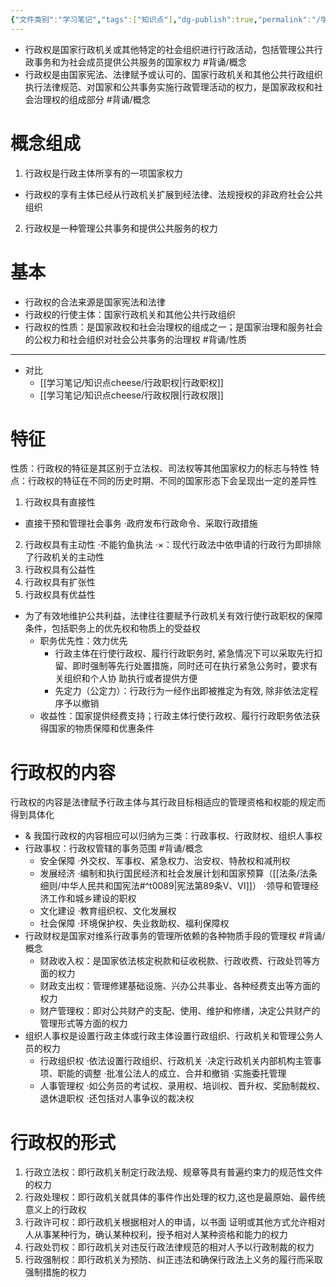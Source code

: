 ```yaml
---
{"文件类别":"学习笔记","tags":["知识点"],"dg-publish":true,"permalink":"/学习笔记/知识点cheese/行政权/","dgPassFrontmatter":true,"created":"2024-09-12T14:56:47.688+08:00","updated":"2024-09-19T11:55:57.107+08:00"}
---
```


- 行政权是国家行政机关或其他特定的社会组织进行行政活动，包括管理公共行政事务和为社会成员提供公共服务的国家权力 #背诵/概念 
- 行政权是由国家宪法、法律赋予或认可的、国家行政机关和其他公共行政组织执行法律规范、对国家和公共事务实施行政管理活动的权力，是国家政权和社会治理权的组成部分 #背诵/概念 
# 概念组成
1. 行政权是行政主体所享有的一项国家权力
- 行政权的享有主体已经从行政机关扩展到经法律、法规授权的非政府社会公共组织
2. 行政权是一种管理公共事务和提供公共服务的权力
# 基本
- 行政权的合法来源是国家宪法和法律
- 行政权的行使主体：国家行政机关和其他公共行政组织
- 行政权的性质：是国家政权和社会治理权的组成之一；是国家治理和服务社会的公权力和社会组织对社会公共事务的治理权 #背诵/性质 
---
- 对比
	- [[学习笔记/知识点cheese/行政职权\|行政职权]]
	- [[学习笔记/知识点cheese/行政权限\|行政权限]]
# 特征
性质：行政权的特征是其区别于立法权、司法权等其他国家权力的标志与特性
特点：行政权的特征在不同的历史时期、不同的国家形态下会呈现出一定的差异性
1. 行政权具有直接性
- 直接干预和管理社会事务
·政府发布行政命令、采取行政措施

2. 行政权具有主动性
·不能钓鱼执法
·×：现代行政法中依申请的行政行为即排除了行政机关的主动性
3. 行政权具有公益性
4. 行政权具有扩张性
5. 行政权具有优益性
- 为了有效地维护公共利益，法律往往要赋予行政机关有效行使行政职权的保障条件，包括职务上的优先权和物质上的受益权
	- 职务优先性：效力优先
		- 行政主体在行使行政权、履行行政职务时, 紧急情况下可以采取先行扣留、即时强制等先行处置措施，同时还可在执行紧急公务时，要求有关组织和个人协 助执行或者提供方便
		- 先定力（公定力）：行政行为一经作出即被推定为有效, 除非依法定程序予以撤销
	- 收益性：国家提供经费支持；行政主体行使行政权、履行行政职务依法获得国家的物质保障和优惠条件
# 行政权的内容
行政权的内容是法律赋予行政主体与其行政目标相适应的管理资格和权能的规定而得到具体化

- & 我国行政权的内容相应可以归纳为三类：行政事权、行政财权、组织人事权
- 行政事权：行政权管辖的事务范围 #背诵/概念 
	- 安全保障
	·外交权、军事权、紧急权力、治安权、特赦权和减刑权
	- 发展经济
	·编制和执行国民经济和社会发展计划和国家预算（[[法条/法条细则/中华人民共和国宪法#^t0089\|宪法第89条Ⅴ、Ⅵ]]）
	·领导和管理经济工作和城乡建设的职权
	- 文化建设
	·教育组织权、文化发展权
	- 社会保障
	·环境保护权、失业救助权、福利保障权
- 行政财权是国家对维系行政事务的管理所依赖的各种物质手段的管理权 #背诵/概念 
	- 财政收入权：是国家依法核定税款和征收税款、行政收费、行政处罚等方面的权力
	- 财政支出权：管理修建基础设施、兴办公共事业、各种经费支出等方面的权力
	- 财产管理权：即对公共财产的支配、使用、维护和修缮，决定公共财产的管理形式等方面的权力
- 组织人事权是设置行政主体或行政主体设置行政组织、行政机关和管理公务人员的权力
	- 行政组织权
	·依法设置行政组织、行政机关
	·决定行政机关内部机构主管事项、职能的调整
	·批准公法人的成立、合并和撤销
	·实施委托管理
	- 人事管理权
	·如公务员的考试权、录用权、培训权、晋升权、奖励制裁权、退休退职权
	·还包括对人事争议的裁决权
# 行政权的形式
1. 行政立法权：即行政机关制定行政法规、规章等具有普遍约束力的规范性文件的权力
2. 行政处理权：即行政机关就具体的事件作出处理的权力,这也是最原始、最传统意义上的行政权
3. 行政许可权：即行政机关根据相对人的申请，以书面 证明或其他方式允许相对人从事某种行为，确认某种权利，授予相对人某种资格和能力的权力
4. 行政处罚权：即行政机关对违反行政法律规范的相对人予以行政制裁的权力
5. 行政强制权：即行政机关为预防、纠正违法和确保行政法上义务的履行而采取强制措施的权力